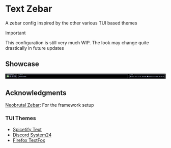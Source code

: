 # Text Zebar
A zebar config inspired by the other various TUI based themes

> [!IMPORTANT]
>
> This configuration is still very much WIP. The look may change quite drastically in future updates

## Showcase
![](./misc/bar.png)

## Acknowledgments
[Neobrutal Zebar](https://github.com/adriankarlen/neobrutal-zebar): For the framework setup

### TUI Themes
- [Spicetify Text](https://github.com/spicetify/spicetify-themes/tree/master/text)
- [Discord System24](https://github.com/refact0r/system24)
- [Firefox TextFox](https://github.com/adriankarlen/textfox/tree/main)
